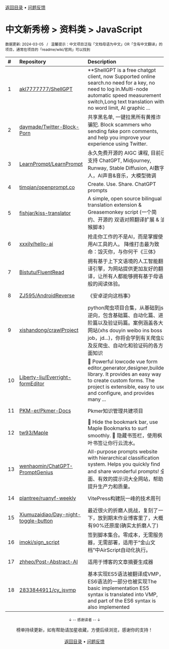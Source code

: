 <a href="https://github.com/GrowingGit/GitHub-Chinese-Top-Charts#github中文排行榜">返回目录</a> • <a href="/content/docs/feedback.md">问题反馈</a>

# 中文新秀榜 > 资料类 > JavaScript
<sub>数据更新: 2024-03-05&nbsp;&nbsp;&nbsp;/&nbsp;&nbsp;&nbsp;温馨提示：中文项目泛指「文档母语为中文」OR「含有中文翻译」的项目，通常在项目的「readme/wiki/官网」可以找到</sub>

|#|Repository|Description|Stars|Updated|Created|
|:-|:-|:-|:-|:-|:-|
|1|[akl7777777/ShellGPT](https://github.com/akl7777777/ShellGPT)|**ShellGPT is a free chatgpt client, now Supported online search.no need for a key, no need to log in.Multi-node automatic speed measurement switch,Long text translation with no word limit, AI graphic ...|1988|2024-02-26|2023-03-09|
|2|[daymade/Twitter-Block-Porn](https://github.com/daymade/Twitter-Block-Porn)|共享黑名单, 一键拉黑所有黄推诈骗犯. Block scammers who sending fake porn comments, and help you improve your experience using Twitter.|1685|2024-03-02|2023-07-07|
|3|[LearnPrompt/LearnPrompt](https://github.com/LearnPrompt/LearnPrompt)|永久免费开源的 AIGC 课程, 目前已支持 ChatGPT, Midjourney, Runway, Stable Diffusion, AI数字人，AI声音&音乐，大模型微调|1417|2024-03-01|2023-04-23|
|4|[timqian/openprompt.co](https://github.com/timqian/openprompt.co)|Create. Use. Share. ChatGPT prompts|1126|2024-03-03|2023-03-22|
|5|[fishjar/kiss-translator](https://github.com/fishjar/kiss-translator)|A simple, open source bilingual translation extension & Greasemonkey script (一个简约、开源的 双语对照翻译扩展 & 油猴脚本)|953|2024-02-26|2023-07-18|
|6|[xxxily/hello-ai](https://github.com/xxxily/hello-ai)|抢走你工作的不是AI，而是掌握使用AI工具的人。 降维打击最为致命：毁灭你，与你何干《三体》|668|2024-03-01|2023-03-24|
|7|[Bistutu/FluentRead](https://github.com/Bistutu/FluentRead)|拥有基于上下文语境的人工智能翻译引擎，为网站提供更加友好的翻译，让所有人都能够拥有基于母语般的阅读体验。|460|2024-03-04|2023-12-22|
|8|[ZJ595/AndroidReverse](https://github.com/ZJ595/AndroidReverse)|《安卓逆向这档事》|456|2024-03-02|2023-10-02|
|9|[xishandong/crawlProject](https://github.com/xishandong/crawlProject)|python爬虫项目合集，从基础到js逆向，包含基础篇、自动化篇、进阶篇以及验证码篇。案例涵盖各大网站(xhs douyin weibo ins boss job，jd...)，你将会学到有关爬虫以及反爬虫、自动化和验证码的各方面知识|442|2023-11-04|2023-07-19|
|10|[Liberty-liu/Everright-formEditor](https://github.com/Liberty-liu/Everright-formEditor)|:guide_dog: Powerful lowcode vue form editor,generator,designer,builder library. It provides an easy way to create custom forms. The project is extensible, easy to use and configure, and provides many ...|358|2024-01-19|2023-03-21|
|11|[PKM-er/Pkmer-Docs](https://github.com/PKM-er/Pkmer-Docs)|Pkmer知识管理共建项目|300|2024-03-04|2023-03-27|
|12|[tw93/Maple](https://github.com/tw93/Maple)|🍁 Hide the bookmark bar, use Maple Bookmarks to surf smoothly.  🍁 隐藏书签栏，使用枫叶书签让你行云流水。|283|2024-02-26|2023-07-26|
|13|[wenhaomin/ChatGPT-PromptGenius](https://github.com/wenhaomin/ChatGPT-PromptGenius)|All-purpose prompts website with hierarchical classification system. Helps you quickly find and share wonderful prompts!  全面、有效的提示词大全网站，帮助提升生产力和质量。|265|2024-01-04|2023-03-26|
|14|[plantree/ruanyf-weekly](https://github.com/plantree/ruanyf-weekly)|VitePress构建阮一峰的技术周刊|243|2024-03-01|2023-03-06|
|15|[Xiumuzaidiao/Day-night-toggle-button](https://github.com/Xiumuzaidiao/Day-night-toggle-button)|最近很火的折磨人挑战，复刻了一下，放到期末作业博客里了，大概有90%还原度(确实太折磨人了)|241|2024-02-07|2023-06-14|
|16|[imoki/sign_script](https://github.com/imoki/sign_script)|签到脚本集合。零成本，无需服务器，无需部署，适用于“金山文档”中AirScript自动化执行。|191|2023-12-26|2023-07-17|
|17|[zhheo/Post-Abstract-AI](https://github.com/zhheo/Post-Abstract-AI)|适用于博客的文章摘要生成器|143|2023-11-01|2023-04-15|
|18|[2833844911/cy_jsvmp](https://github.com/2833844911/cy_jsvmp)|基本实现ES5语法被翻译成VMP，ES6语法的一部分也被实现The basic implementation ES5 syntax is translated into VMP, and part of the ES6 syntax is also implemented|101|2023-10-31|2023-04-07|

<div align="center">
    <p><sub>↓ -- 感谢读者 -- ↓</sub></p>
    榜单持续更新，如有帮助请加星收藏，方便后续浏览，感谢你的支持！
</div>

<br/>

<div align="center"><a href="https://github.com/GrowingGit/GitHub-Chinese-Top-Charts#github中文排行榜">返回目录</a> • <a href="/content/docs/feedback.md">问题反馈</a></div>
